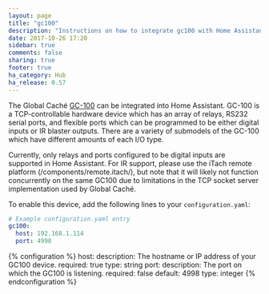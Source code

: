```yaml
---
layout: page
title: "gc100"
description: "Instructions on how to integrate gc100 with Home Assistant."
date: 2017-10-26 17:20
sidebar: true
comments: false
sharing: true
footer: true
ha_category: Hub
ha_release: 0.57
---
```


The Global Caché [GC-100](https://www.globalcache.com/products/gc-100/) can be integrated into Home Assistant. GC-100 is a TCP-controllable
hardware device which has an array of relays, RS232 serial ports, and flexible ports which can be programmed to be either digital inputs or IR blaster outputs. There are a variety of submodels of the GC-100 which have different amounts of each I/O type.

Currently, only relays and ports configured to be digital inputs are supported in Home Assistant. For IR support, please use the iTach remote platform (/components/remote.itach/), but note that it will likely not function concurrently on the same GC100 due to limitations in the TCP socket server implementation used by Global Caché.

To enable this device, add the following lines to your `configuration.yaml`:

```yaml
# Example configuration.yaml entry
gc100:
  host: 192.168.1.114
  port: 4998
```

{% configuration %}
host:
  description: The hostname or IP address of your GC100 device.
  required: true
  type: string
port:
  description: The port on which the GC100 is listening.
  required: false
  default: 4998
  type: integer
{% endconfiguration %}
